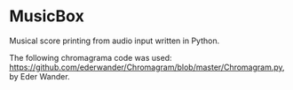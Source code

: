 # MusicBox
Musical score printing from audio input written in Python.

The following chromagrama code was used: https://github.com/ederwander/Chromagram/blob/master/Chromagram.py, by Eder Wander.

